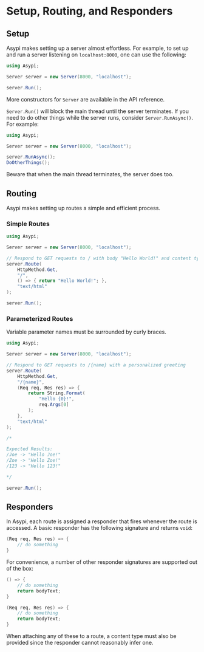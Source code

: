 # Setup, Routing, and Responders

## Setup

Asypi makes setting up a server almost effortless. For example, to set up and run a server listening on `localhost:8000`, one can use the following:

```C#
using Asypi;

Server server = new Server(8000, "localhost");

server.Run();
```

More constructors for `Server` are available in the API reference.

`Server.Run()` will block the main thread until the server terminates. If you need to do other things while the server runs, consider `Server.RunAsync()`. For example:

```C#
using Asypi;

Server server = new Server(8000, "localhost");

server.RunAsync();
DoOtherThings();
```

Beware that when the main thread terminates, the server does too.

## Routing

Asypi makes setting up routes a simple and efficient process.

### Simple Routes

```C#
using Asypi;

Server server = new Server(8000, "localhost");

// Respond to GET requests to / with body "Hello World!" and content type flag "text/html"
server.Route(
    HttpMethod.Get,
    "/",
    () => { return "Hello World!"; },
    "text/html"
);

server.Run();
```

### Parameterized Routes

Variable parameter names must be surrounded by curly braces.

```C#
using Asypi;

Server server = new Server(8000, "localhost");

// Respond to GET requests to /{name} with a personalized greeting
server.Route(
    HttpMethod.Get,
    "/{name}",
    (Req req, Res res) => { 
        return String.Format(
            "Hello {0}!",
            req.Args[0]
        );
    },
    "text/html"
);

/*

Expected Results:
/Joe -> "Hello Joe!"
/Zoe -> "Hello Zoe!"
/123 -> "Hello 123!"

*/

server.Run();
```

## Responders

In Asypi, each route is assigned a responder that fires whenever the route is accessed. A basic responder has the following signature and returns `void`:

```C#
(Req req, Res res) => {
    // do something
}
```

For convenience, a number of other responder signatures are supported out of the box:

```C#
() => {
    // do something
    return bodyText;
}

(Req req, Res res) => {
    // do something
    return bodyText;
}
```

When attaching any of these to a route, a content type must also be provided since the responder cannot reasonably infer one.
